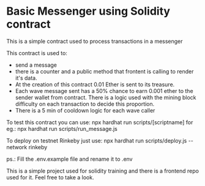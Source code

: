 # Basic Messenger using Solidity contract

This is a simple contract used to process transactions in a messenger

This contract is used to: 

- send a message
- there is a counter and a public method that frontent is calling to render it's data.
- At the creation of this contract 0.01 Ether is sent to its treasure.
- Each wave message sent has a 50% chance to earn 0.001 ether to the sender wallet from contract. There is a logic used with the mining block difficulty on each transaction to decide this proportion.
- There is a 5 min of cooldown logic for each wave caller

To test this contract you can use: 
 npx hardhat run scripts/[scriptname] for eg.:  npx hardhat run scripts/run_message.js  
 
To deploy on testnet Rinkeby just use: 
  npx hardhat run scripts/deploy.js --network rinkeby

  ps.: Fill the .env.example file and rename it to .env
  
 This is a simple project used for solidity training and there is a frontend repo used for it. Feel free to take a look.